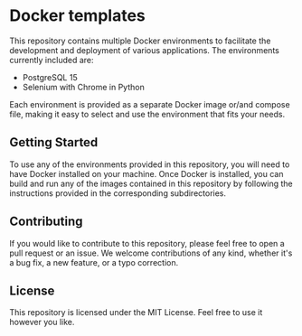 # Docker templates

This repository contains multiple Docker environments to facilitate the development and deployment of various applications. The environments currently included are:

- PostgreSQL 15
- Selenium with Chrome in Python

Each environment is provided as a separate Docker image or/and compose file, making it easy to select and use the environment that fits your needs.

## Getting Started

To use any of the environments provided in this repository, you will need to have Docker installed on your machine. Once Docker is installed, you can build and run any of the images contained in this repository by following the instructions provided in the corresponding subdirectories.

## Contributing
If you would like to contribute to this repository, please feel free to open a pull request or an issue. We welcome contributions of any kind, whether it's a bug fix, a new feature, or a typo correction.

## License
This repository is licensed under the MIT License. Feel free to use it however you like.